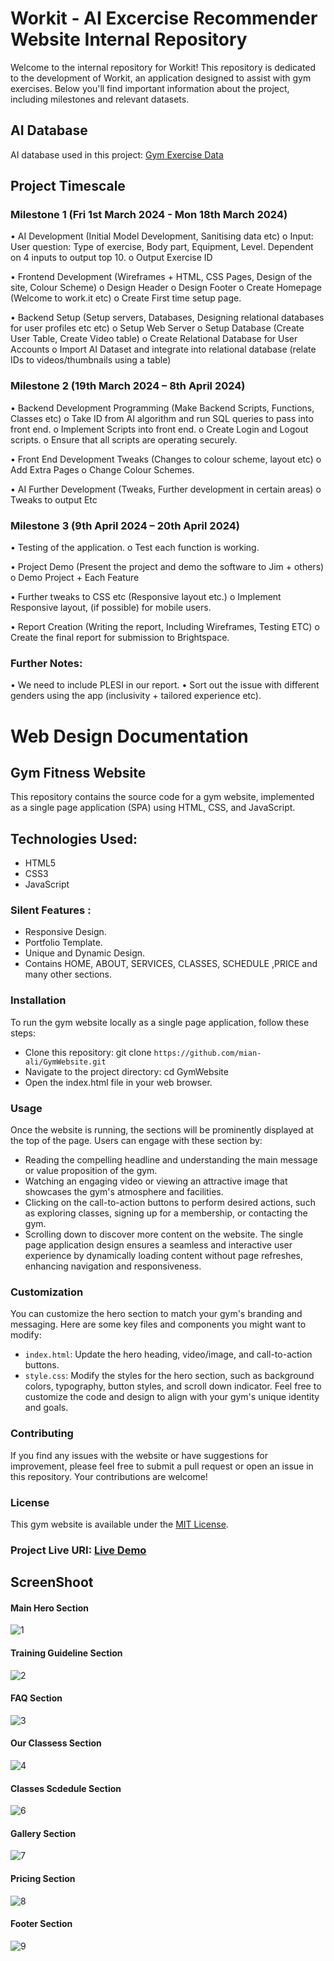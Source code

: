 # Workit - AI Excercise Recommender Website Internal Repository

Welcome to the internal repository for Workit! This repository is dedicated to the development of Workit, an application designed to assist with gym exercises. Below you'll find important information about the project, including milestones and relevant datasets.

## AI Database

AI database used in this project: [Gym Exercise Data](https://www.kaggle.com/datasets/niharika41298/gym-exercise-data)

## Project Timescale

### Milestone 1 (Fri 1st March 2024 - Mon 18th March 2024)

•	AI Development (Initial Model Development, Sanitising data etc)
o	Input: User question: Type of exercise, Body part, Equipment, Level. Dependent on 4 inputs to output top 10.
o	Output Exercise ID

•	Frontend Development (Wireframes + HTML, CSS Pages, Design of the site, Colour Scheme)
o	Design Header
o	Design Footer
o	Create Homepage (Welcome to work.it etc)
o	Create First time setup page. 

•	Backend Setup (Setup servers, Databases, Designing relational databases for user profiles etc etc)
o	Setup Web Server
o	Setup Database (Create User Table, Create Video table)
o	Create Relational Database for User Accounts
o	Import AI Dataset and integrate into relational database (relate IDs to videos/thumbnails using a table)



### Milestone 2 (19th March 2024 – 8th April 2024)

•	Backend Development Programming (Make Backend Scripts, Functions, Classes etc)
o	Take ID from AI algorithm and run SQL queries to pass into front end. 
o	Implement Scripts into front end. 
o	Create Login and Logout scripts.
o	Ensure that all scripts are operating securely. 

•	Front End Development Tweaks (Changes to colour scheme, layout etc)
o	Add Extra Pages
o	Change Colour Schemes.

•	AI Further Development (Tweaks, Further development in certain areas)
o	Tweaks to output Etc





### Milestone 3 (9th April 2024 – 20th April 2024)

•	Testing of the application.
o	Test each function is working.


•	Project Demo (Present the project and demo the software to Jim + others)
o	Demo Project + Each Feature


•	Further tweaks to CSS etc (Responsive layout etc.)
o	Implement Responsive layout, (if possible) for mobile users. 


•	Report Creation (Writing the report, Including Wireframes, Testing ETC)
o	 Create the final report for submission to Brightspace. 



### Further Notes: 

•	We need to include PLESI in our report. 
•	Sort out the issue with different genders using the app (inclusivity + tailored experience etc). 



# Web Design Documentation

## Gym Fitness Website

This repository contains the source code for a gym website, implemented as a single page application (SPA) using HTML, CSS, and JavaScript.

## Technologies Used:

* HTML5
* CSS3
* JavaScript

### Silent Features :

* Responsive Design.
* Portfolio Template.
* Unique and Dynamic Design.
* Contains HOME, ABOUT, SERVICES, CLASSES, SCHEDULE ,PRICE and many other sections.

### Installation
To run the gym website locally as a single page application, follow these steps:
- Clone this repository: git clone `https://github.com/mian-ali/GymWebsite.git`
- Navigate to the project directory: cd GymWebsite
- Open the index.html file in your web browser.

### Usage
Once the website is running, the  sections will be prominently displayed at the top of the page. Users can engage with these section by:
- Reading the compelling headline and understanding the main message or value proposition of the gym.
- Watching an engaging video or viewing an attractive image that showcases the gym's atmosphere and facilities.
- Clicking on the call-to-action buttons to perform desired actions, such as exploring classes, signing up for a membership, or contacting the gym.
- Scrolling down to discover more content on the website.
The single page application design ensures a seamless and interactive user experience by dynamically loading content without page refreshes, enhancing navigation and responsiveness.

### Customization

You can customize the hero section to match your gym's branding and messaging. Here are some key files and components you might want to modify:

- `index.html`: Update the hero heading, video/image, and call-to-action buttons.
-  `style.css`: Modify the styles for the hero section, such as background colors, typography, button styles, and scroll down indicator.
Feel free to customize the code and design to align with your gym's unique identity and goals.

### Contributing

If you find any issues with the website or have suggestions for improvement, please feel free to submit a pull request or open an issue in this repository. Your contributions are welcome!

### License

This gym website is available under the [MIT License](https://github.com/mian-ali/GymWebsite/blob/main/LICENCE.md).

### Project Live URI:  [Live Demo](https://mian-ali.github.io/GymWebsite/)

## ScreenShoot

#### Main Hero Section

![1](https://github.com/mian-ali/GymWebsite/assets/69896600/5e2c2841-74be-4a66-8739-c98899af2afd)

#### Training Guideline Section

![2](https://github.com/mian-ali/GymWebsite/assets/69896600/0b3abfe7-2c48-46af-a417-389693856be0)

#### FAQ Section

![3](https://github.com/mian-ali/GymWebsite/assets/69896600/b7f4fc8a-65f3-4b82-ad00-d8820a7aacfc)

#### Our Classess Section

![4](https://github.com/mian-ali/GymWebsite/assets/69896600/9be68bfd-9a43-46f4-9d5c-9d919e786c81)

####  Classes Scdedule Section

![6](https://github.com/mian-ali/GymWebsite/assets/69896600/a52126e1-a797-49c2-b5c2-12b4c4afa92a)

#### Gallery Section

![7](https://github.com/mian-ali/GymWebsite/assets/69896600/c3086038-1719-4b4c-b189-7381e14aaadc)

#### Pricing Section

![8](https://github.com/mian-ali/GymWebsite/assets/69896600/ecd59833-e250-43b8-b7b0-5155fbefc5d4)

#### Footer Section

![9](https://github.com/mian-ali/GymWebsite/assets/69896600/8c6854fe-03fb-4b9a-9987-9d7e95d36647)

